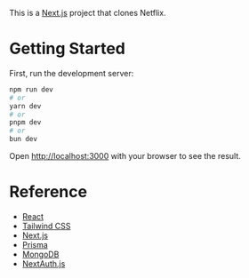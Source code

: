 This is a [Next.js](https://nextjs.org/) project that clones Netflix.

# Getting Started

First, run the development server:

```bash
npm run dev
# or
yarn dev
# or
pnpm dev
# or
bun dev
```

Open [http://localhost:3000](http://localhost:3000) with your browser to see the result.

# Reference

- [React](https://react.dev/learn)
- [Tailwind CSS](https://tailwindcss.com/docs/installation)
- [Next.js](https://nextjs.org/) 
- [Prisma](https://www.prisma.io/docs/getting-started/quickstart)
- [MongoDB](https://www.mongodb.com/)
- [NextAuth.js](https://next-auth.js.org/getting-started/example)